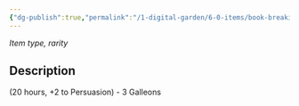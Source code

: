 ```yaml
---
{"dg-publish":true,"permalink":"/1-digital-garden/6-0-items/book-breaking-the-limits-of-transfiguration/","tags":["#item","#mundane","#book"]}
---
```


*Item type, rarity*

## Description

(20 hours, +2 to Persuasion) - 3 Galleons